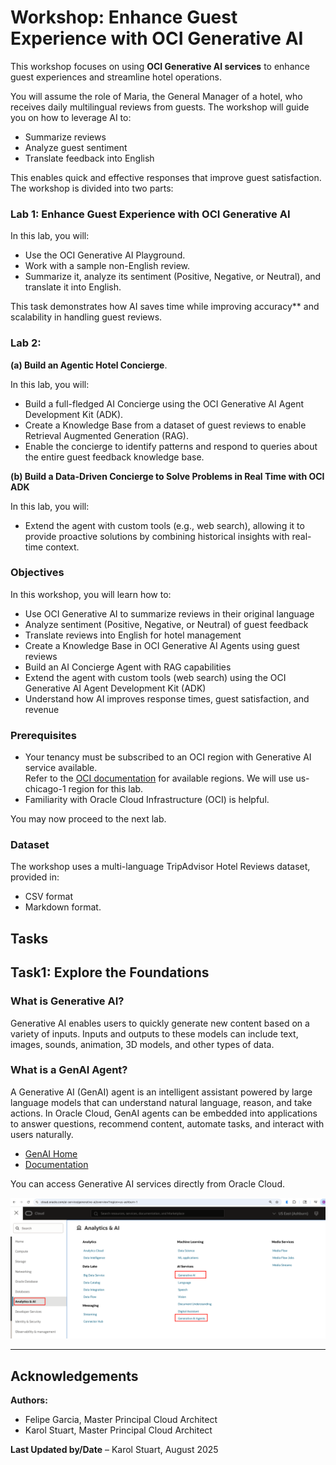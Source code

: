 # Workshop: Enhance Guest Experience with OCI Generative AI

This workshop focuses on using **OCI Generative AI services** to enhance guest experiences and streamline hotel operations.  

You will assume the role of Maria, the General Manager of a hotel, who receives daily multilingual reviews from guests. The workshop will guide you on how to leverage AI to:  
- Summarize reviews  
- Analyze guest sentiment  
- Translate feedback into English 

This enables quick and effective responses that improve guest satisfaction. The workshop is divided into two parts:

### **Lab 1: Enhance Guest Experience with OCI Generative AI**

In this lab, you will:  
- Use the OCI Generative AI Playground. 
- Work with a sample non-English review.  
- Summarize it, analyze its sentiment (Positive, Negative, or Neutral), and translate it into English.  

This task demonstrates how AI saves time while improving accuracy** and scalability in handling guest reviews.

### **Lab 2:** 
**(a) Build an Agentic Hotel Concierge**. 

In this lab, you will:  
- Build a full-fledged AI Concierge using the OCI Generative AI Agent Development Kit (ADK).  
- Create a Knowledge Base from a dataset of guest reviews to enable Retrieval Augmented Generation (RAG).  
- Enable the concierge to identify patterns and respond to queries about the entire guest feedback knowledge base.  

         
**(b) Build a Data-Driven Concierge to Solve Problems in Real Time with OCI ADK**

In this lab, you will: 
- Extend the agent with custom tools (e.g., web search), allowing it to provide proactive solutions by combining historical insights with real-time context.  

### Objectives

In this workshop, you will learn how to:  

-  Use OCI Generative AI to summarize reviews in their original language  
-  Analyze sentiment (Positive, Negative, or Neutral) of guest feedback  
-  Translate reviews into English for hotel management  
-  Create a Knowledge Base in OCI Generative AI Agents using guest reviews  
-  Build an AI Concierge Agent with RAG capabilities  
-  Extend the agent with custom tools (web search) using the OCI Generative AI Agent Development Kit (ADK)  
-  Understand how AI improves response times, guest satisfaction, and revenue  


### Prerequisites  

- Your tenancy must be subscribed to an OCI region with Generative AI service available.  
  Refer to the [OCI documentation](https://docs.oracle.com/en-us/iaas/Content/home.htm) for available regions. We will use us-chicago-1 region for this lab.
- Familiarity with Oracle Cloud Infrastructure (OCI) is helpful.  

You may now proceed to the next lab.

### Dataset  

The workshop uses a multi-language TripAdvisor Hotel Reviews dataset, provided in:  
- CSV format  
- Markdown format.   


Tasks
---

## Task1: Explore the Foundations


### **What is Generative AI?** 

Generative AI enables users to quickly generate new content based on a variety of inputs. Inputs and outputs to these models can include text, images, sounds, animation, 3D models, and other types of data.  


### **What is a GenAI Agent?**

A Generative AI (GenAI) agent is an intelligent assistant powered by large language models that can understand natural language, reason, and take actions. In Oracle Cloud, GenAI agents can be embedded into applications to answer questions, recommend content, automate tasks, and interact with users naturally.  

- [GenAI Home](https://www.oracle.com/artificial-intelligence/generative-ai/)  
- [Documentation](https://docs.oracle.com/en-us/iaas/Content/generative-ai/home.htm)  

You can access Generative AI services directly from Oracle Cloud.  

![OCI Generative AI Services](./images/oci_gen_ai_service.png "OCI Generative AI Services")


---

## Acknowledgements  

**Authors:**  
- Felipe Garcia, Master Principal Cloud Architect 
- Karol Stuart, Master Principal Cloud Architect  

**Last Updated by/Date** – Karol Stuart, August 2025  

